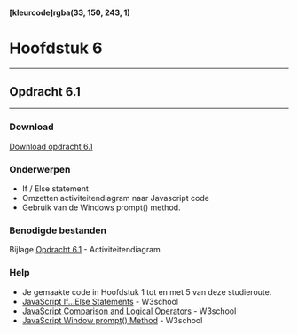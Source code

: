 #### [kleurcode]rgba(33, 150, 243, 1)

# Hoofdstuk 6

---
## Opdracht 6.1
---

### Download
[Download opdracht 6.1](https://elo.kw1c.nl/CMS/Studie/811%20ICT-Academie/811%20VakkenInhoud/%5BB.16%20JAV%5D%20Javascript/25187%20%C2%A0%20Applicatie-%20en%20mediaontwikkelaar/Periode%2001/Productie/02.%20Opdrachten/Hoofdstuk%206/Opdracht%206.1.pdf)

### Onderwerpen
- If / Else statement
- Omzetten activiteitendiagram naar Javascript code
- Gebruik van de Windows prompt() method.


### Benodigde bestanden
Bijlage [Opdracht 6.1](https://elo.kw1c.nl/CMS/Studie/811%20ICT-Academie/811%20VakkenInhoud/%5BB.16%20JAV%5D%20Javascript/25187%20%C2%A0%20Applicatie-%20en%20mediaontwikkelaar/Periode%2001/Productie/02.%20Opdrachten/Hoofdstuk%206/Flowchart%20Opdracht%206.1.png) - Activiteitendiagram


### Help
- Je gemaakte code in Hoofdstuk 1 tot en met 5 van deze studieroute.
- [JavaScript If...Else Statements](https://www.w3schools.com/js/js_if_else.asp) - W3school
- [JavaScript Comparison and Logical Operators](https://www.w3schools.com/js/js_comparisons.asp) - W3school
- [JavaScript Window prompt() Method](https://www.w3schools.com/jsref/met_win_prompt.asp) - W3school

